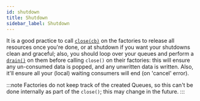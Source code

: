 ```yaml
---
id: shutdown
title: Shutdown
sidebar_label: Shutdown
---
```


It is a good practice to call [`close(cb)`](../api/factory#close-factory-close) on the factories to release all resources once you're done, or at shutdown if you want your shutdowns clean and graceful; also, you should loop over your queues and perform a [`drain()`](../api/queue#drain-drain-queue) on them before calling `close()` on their factories: this will ensure any un-consumed data is popped, and any unwritten data is written. Also, it'll ensure all your (local) waiting consumers will end (on 'cancel' error).

:::note
Factories do not keep track of the created Queues, so this can't be done internally as part of the `close()`; this may change in the future.
:::